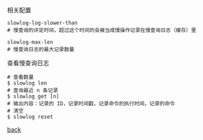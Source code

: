 相关配置  
```
slowlog-log-slower-than
# 慢查询的评定时间，超过这个时间的会被当成慢操作记录在慢查询日志（缓存）里  

slowlog-max-len
# 慢查询日志的最大记录数量  
```

查看慢查询日志  
```
# 查看数量
$ slowlog len
# 查询最近 n 条记录
$ slowlog get [n]  
# 输出内容：记录的 ID，记录时间戳，记录命令的执行时间，记录的命令
# 清空
$ slowlog reset
```

[back](../18.md)  